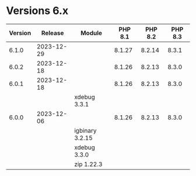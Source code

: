 <!-- markdownlint-disable MD013 -->
# Versions 6.x

| Version | Release    | Module              | PHP 8.1 | PHP 8.2 | PHP 8.3 |
|---------|------------|---------------------|---------|---------|---------|
| 6.1.0   | 2023-12-29 |                     | 8.1.27  | 8.2.14  | 8.3.1   |
| 6.0.2   | 2023-12-18 |                     | 8.1.26  | 8.2.13  | 8.3.0   |
| 6.0.1   | 2023-12-18 |                     | 8.1.26  | 8.2.13  | 8.3.0   |
|         |            | xdebug 3.3.1        |         |         |         |
| 6.0.0   | 2023-12-06 |                     | 8.1.26  | 8.2.13  | 8.3.0   |
|         |            | igbinary 3.2.15     |         |         |         |
|         |            | xdebug 3.3.0        |         |         |         |
|         |            | zip 1.22.3          |         |         |         |
